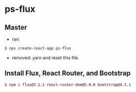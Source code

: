 # ps-flux

## Master

- ran:

```bash
$ npx create-react-app ps-flux
```

- removed: yarn and reset this file.

## Install Flux, React Router, and Bootstrap

```bash
$ npm i flux@3.1.1 react-router-dom@5.0.0 bootstrap@4.3.1
```

